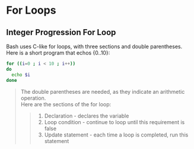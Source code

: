 # For Loops

## Integer Progression For Loop
Bash uses C-like for loops, with three sections and double parentheses. <br />
Here is a short program that echos {0..10}:
```bash
for ((i=0 ; i < 10 ; i++))
do
  echo $i
done
```
> The double parentheses are needed, as they indicate an arithmetic operation. <br />
Here are the sections of the for loop:
>> 1. Declaration - declares the variable
>> 2. Loop condition - continue to loop until this requirement is false
>> 3. Update statement - each time a loop is completed, run this statement
